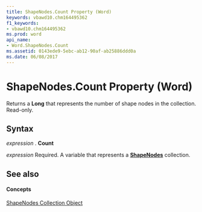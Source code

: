 ```yaml
---
title: ShapeNodes.Count Property (Word)
keywords: vbawd10.chm164495362
f1_keywords:
- vbawd10.chm164495362
ms.prod: word
api_name:
- Word.ShapeNodes.Count
ms.assetid: 0143ede9-5ebc-ab12-90af-ab25886ddd0a
ms.date: 06/08/2017
---
```



# ShapeNodes.Count Property (Word)

Returns a  **Long** that represents the number of shape nodes in the collection. Read-only.


## Syntax

 _expression_ . **Count**

 _expression_ Required. A variable that represents a **[ShapeNodes](Word.shapenodes.md)** collection.


## See also


#### Concepts


[ShapeNodes Collection Object](Word.shapenodes.md)

